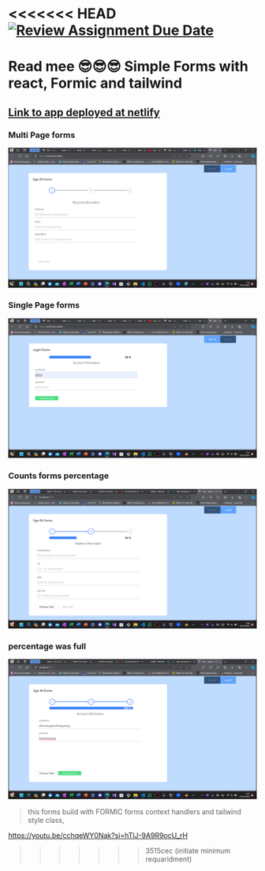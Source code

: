 <<<<<<< HEAD
[![Review Assignment Due Date](https://classroom.github.com/assets/deadline-readme-button-24ddc0f5d75046c5622901739e7c5dd533143b0c8e959d652212380cedb1ea36.svg)](https://classroom.github.com/a/PkgZgD91)
=======
# Read mee 😎😎😎 Simple Forms with react, Formic and tailwind

## [Link to app deployed at netlify ](https://notetodonet.netlify.app/)

### Multi Page forms

![Link to app deployed at netlify ](./images/simple-forms.png)

### Single Page forms

![Link to app deployed at netlify ](./images/forms-single-page.png)

### Counts forms percentage

![Link to app deployed at netlify ](./images/precenteage-count.png)

### percentage was full

![Link to app deployed at netlify ](./images/forms-full-filds.png)

> this forms build with FORMIC forms context handlers and tailwind style class,

https://youtu.be/cchqeWY0Nak?si=hTlJ-9A9R9ocU_rH
>>>>>>> 3515cec (initiate minimum requaridment)
